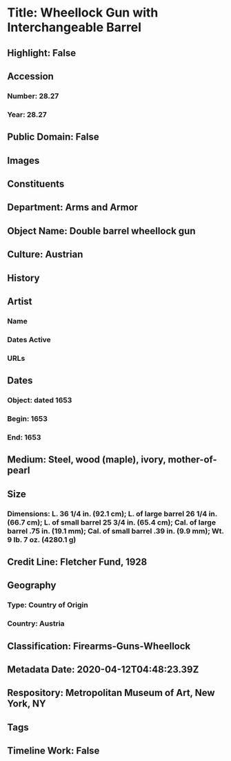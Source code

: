 # Title: Wheellock Gun with Interchangeable Barrel
## Highlight: False
## Accession
### Number: 28.27
### Year: 28.27
## Public Domain: False
## Images
## Constituents
## Department: Arms and Armor
## Object Name: Double barrel wheellock gun
## Culture: Austrian
## History
## Artist
### Name
### Dates Active
### URLs
## Dates
### Object: dated 1653
### Begin: 1653
### End: 1653
## Medium: Steel, wood (maple), ivory, mother-of-pearl
## Size
### Dimensions: L. 36 1/4 in. (92.1 cm); L. of large barrel 26 1/4 in. (66.7 cm); L. of small barrel 25 3/4 in. (65.4 cm); Cal. of large barrel .75 in. (19.1 mm); Cal. of small barrel .39 in. (9.9 mm); Wt. 9 lb. 7 oz. (4280.1 g)
## Credit Line: Fletcher Fund, 1928
## Geography
### Type: Country of Origin
### Country: Austria
## Classification: Firearms-Guns-Wheellock
## Metadata Date: 2020-04-12T04:48:23.39Z
## Respository: Metropolitan Museum of Art, New York, NY
## Tags
## Timeline Work: False